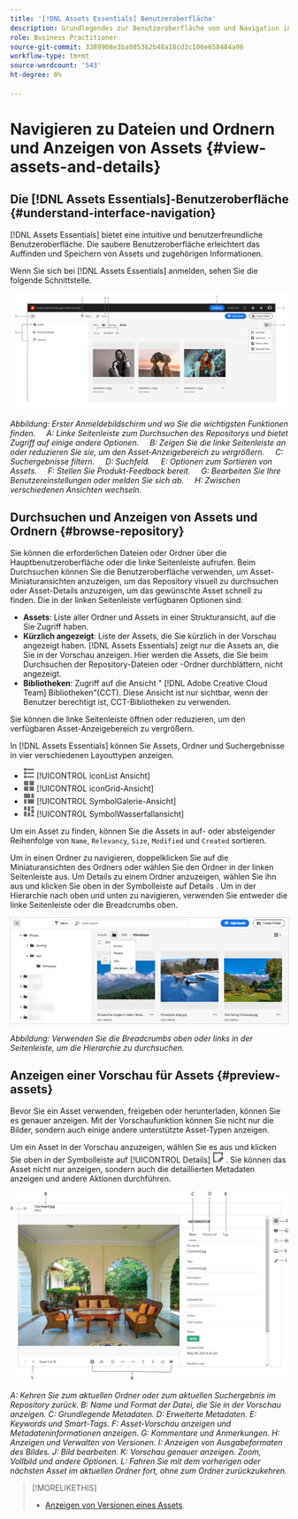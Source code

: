 ```yaml
---
title: '[!DNL Assets Essentials] Benutzeroberfläche'
description: Grundlegendes zur Benutzeroberfläche von und Navigation in [!DNL Assets Essentials].
role: Business Practitioner
source-git-commit: 3389908e3ba085362b48a18cd3c106e658484a96
workflow-type: tm+mt
source-wordcount: '543'
ht-degree: 0%

---
```



# Navigieren zu Dateien und Ordnern und Anzeigen von Assets {#view-assets-and-details}

<!-- TBD: Give screenshots of all views with many assets. Zoom out to showcase how the thumbnails/tiles flow on the UI in different views. -->

<!-- TBD: The options in left sidebar may change. Shared with me and Shared by me are missing for now. Update this section as UI is updated. -->

## Die [!DNL Assets Essentials]-Benutzeroberfläche {#understand-interface-navigation}

[!DNL Assets Essentials] bietet eine intuitive und benutzerfreundliche Benutzeroberfläche. Die saubere Benutzeroberfläche erleichtert das Auffinden und Speichern von Assets und zugehörigen Informationen.

Wenn Sie sich bei [!DNL Assets Essentials] anmelden, sehen Sie die folgende Schnittstelle.

<!-- TBD: Update this screenshot. Remove top bar. Remove 2 labels from top bar. -->

![[!DNL Assets Essentials] Benutzeroberfläche](assets/essentials-interface1.png)

*Abbildung: Erster Anmeldebildschirm und wo Sie die wichtigsten Funktionen finden.*
     *A: Linke Seitenleiste zum Durchsuchen des Repositorys und bietet Zugriff auf einige andere Optionen.*
     *B: Zeigen Sie die linke Seitenleiste an oder reduzieren Sie sie, um den Asset-Anzeigebereich zu vergrößern.*
     *C: Suchergebnisse filtern.*
     *D: Suchfeld.*
     *E: Optionen zum Sortieren von Assets.*
     *F: Stellen Sie Produkt-Feedback bereit.*
     *G: Bearbeiten Sie Ihre Benutzereinstellungen oder melden Sie sich ab.*
     *H: Zwischen verschiedenen Ansichten wechseln.*

<!-- TBD: Need an embedded video here with narration. It has to be hosted on MPC to be embeddable. -->

## Durchsuchen und Anzeigen von Assets und Ordnern {#browse-repository}

Sie können die erforderlichen Dateien oder Ordner über die Hauptbenutzeroberfläche oder die linke Seitenleiste aufrufen. Beim Durchsuchen können Sie die Benutzeroberfläche verwenden, um Asset-Miniaturansichten anzuzeigen, um das Repository visuell zu durchsuchen oder Asset-Details anzuzeigen, um das gewünschte Asset schnell zu finden. Die in der linken Seitenleiste verfügbaren Optionen sind:

* **Assets**: Liste aller Ordner und Assets in einer Strukturansicht, auf die Sie Zugriff haben.
* **Kürzlich angezeigt**: Liste der Assets, die Sie kürzlich in der Vorschau angezeigt haben. [!DNL Assets Essentials] zeigt nur die Assets an, die Sie in der Vorschau anzeigen. Hier werden die Assets, die Sie beim Durchsuchen der Repository-Dateien oder -Ordner durchblättern, nicht angezeigt.
* **Bibliotheken**: Zugriff auf die Ansicht &quot; [!DNL Adobe Creative Cloud Team] Bibliotheken&quot;(CCT). Diese Ansicht ist nur sichtbar, wenn der Benutzer berechtigt ist, CCT-Bibliotheken zu verwenden.

<!-- TBD: My Work Space shows task inbox and it is not visible on AEM Cloud Demos as of now. It is the source of truth server hence not documenting My Work Space option for now.
-->

Sie können die linke Seitenleiste öffnen oder reduzieren, um den verfügbaren Asset-Anzeigebereich zu vergrößern.

In [!DNL Assets Essentials] können Sie Assets, Ordner und Suchergebnisse in vier verschiedenen Layouttypen anzeigen.

* ![Listenansicht ](assets/do-not-localize/list-view.png) [!UICONTROL iconList Ansicht]
* ![Rasteransicht ](assets/do-not-localize/grid-view.png) [!UICONTROL iconGrid-Ansicht]
* ![Galerieansicht-](assets/do-not-localize/gallery-view.png) [!UICONTROL SymbolGalerie-Ansicht]
* ![Wasserfallansicht-](assets/do-not-localize/waterfall-view.png) [!UICONTROL SymbolWasserfallansicht]

Um ein Asset zu finden, können Sie die Assets in auf- oder absteigender Reihenfolge von `Name`, `Relevancy`, `Size`, `Modified` und `Created` sortieren.

Um in einen Ordner zu navigieren, doppelklicken Sie auf die Miniaturansichten des Ordners oder wählen Sie den Ordner in der linken Seitenleiste aus. Um Details zu einem Ordner anzuzeigen, wählen Sie ihn aus und klicken Sie oben in der Symbolleiste auf Details . Um in der Hierarchie nach oben und unten zu navigieren, verwenden Sie entweder die linke Seitenleiste oder die Breadcrumbs oben.

![Ordner durchsuchen](assets/browsing-folders.png)

*Abbildung: Verwenden Sie die Breadcrumbs oben oder links in der Seitenleiste, um die Hierarchie zu durchsuchen.*

## Anzeigen einer Vorschau für Assets {#preview-assets}

Bevor Sie ein Asset verwenden, freigeben oder herunterladen, können Sie es genauer anzeigen. Mit der Vorschaufunktion können Sie nicht nur die Bilder, sondern auch einige andere unterstützte Asset-Typen anzeigen.

Um ein Asset in der Vorschau anzuzeigen, wählen Sie es aus und klicken Sie oben in der Symbolleiste auf [!UICONTROL Details] ![Detailsymbol](assets/do-not-localize/edit-in-icon.png) . Sie können das Asset nicht nur anzeigen, sondern auch die detaillierten Metadaten anzeigen und andere Aktionen durchführen.

![Asset-Vorschau](assets/preview-asset.png)

*A: Kehren Sie zum aktuellen Ordner oder zum aktuellen Suchergebnis im Repository zurück.*
*B: Name und Format der Datei, die Sie in der Vorschau anzeigen.*
*C: Grundlegende Metadaten.*
*D: Erweiterte Metadaten.*
*E: Keywords und Smart-Tags.*
*F: Asset-Vorschau anzeigen und Metadateninformationen anzeigen.*
*G: Kommentare und Anmerkungen.*
*H: Anzeigen und Verwalten von Versionen.*
*I: Anzeigen von Ausgabeformaten des Bildes.*
*J: Bild bearbeiten.*
*K: Vorschau genauer anzeigen. Zoom, Vollbild und andere Optionen.*
*L: Fahren Sie mit dem vorherigen oder nächsten Asset im aktuellen Ordner fort, ohne zum Ordner zurückzukehren.*

<!-- TBD: Describe the options.

Explicitly previewed assets are displayed as recently viewed assets. Give screenshot of this.
Other use cases after previewing.

-->

>[!MORELIKETHIS]
>
>* [Anzeigen von Versionen eines Assets](/help/manage-organize.md#view-versions).

